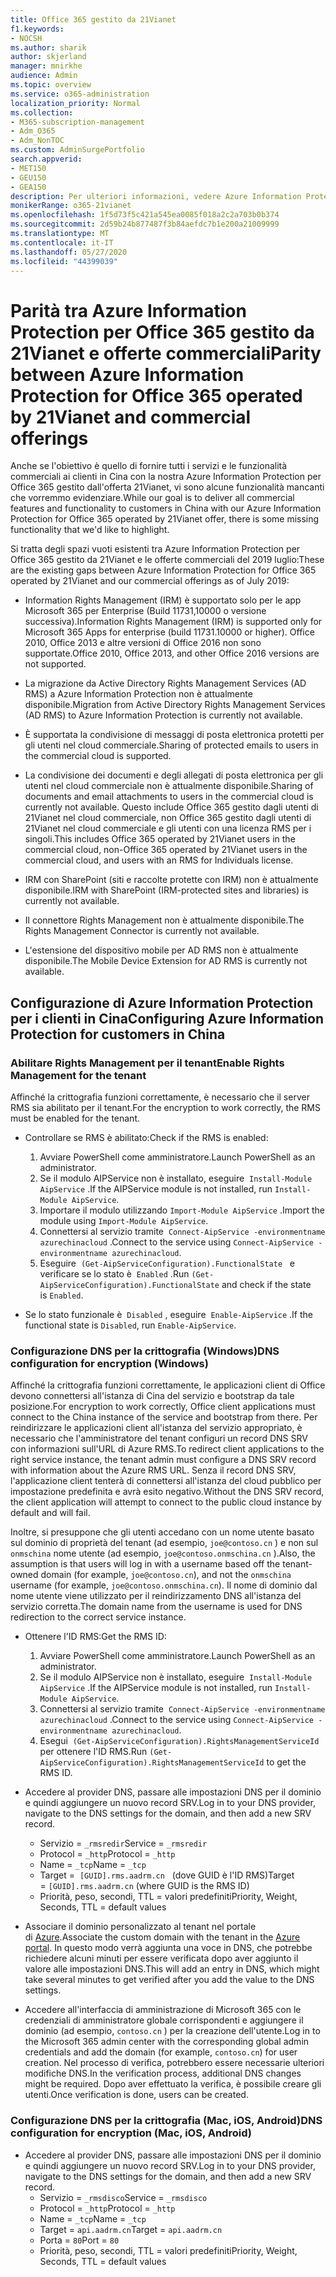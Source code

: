 ```yaml
---
title: Office 365 gestito da 21Vianet
f1.keywords:
- NOCSH
ms.author: sharik
author: skjerland
manager: mnirkhe
audience: Admin
ms.topic: overview
ms.service: o365-administration
localization_priority: Normal
ms.collection:
- M365-subscription-management
- Adm_O365
- Adm_NonTOC
ms.custom: AdminSurgePortfolio
search.appverid:
- MET150
- GEU150
- GEA150
description: Per ulteriori informazioni, vedere Azure Information Protection per Office 365 gestito da 21Vianet e come configurarlo per i clienti in Cina.
monikerRange: o365-21vianet
ms.openlocfilehash: 1f5d73f5c421a545ea0085f018a2c2a703b0b374
ms.sourcegitcommit: 2d59b24b877487f3b84aefdc7b1e200a21009999
ms.translationtype: MT
ms.contentlocale: it-IT
ms.lasthandoff: 05/27/2020
ms.locfileid: "44399039"
---
```

# <a name="parity-between-azure-information-protection-for-office-365-operated-by-21vianet-and-commercial-offerings"></a><span data-ttu-id="4654f-103">Parità tra Azure Information Protection per Office 365 gestito da 21Vianet e offerte commerciali</span><span class="sxs-lookup"><span data-stu-id="4654f-103">Parity between Azure Information Protection for Office 365 operated by 21Vianet and commercial offerings</span></span>

<span data-ttu-id="4654f-104">Anche se l'obiettivo è quello di fornire tutti i servizi e le funzionalità commerciali ai clienti in Cina con la nostra Azure Information Protection per Office 365 gestito dall'offerta 21Vianet, vi sono alcune funzionalità mancanti che vorremmo evidenziare.</span><span class="sxs-lookup"><span data-stu-id="4654f-104">While our goal is to deliver all commercial features and functionality to customers in China with our Azure Information Protection for Office 365 operated by 21Vianet offer, there is some missing functionality that we'd like to highlight.</span></span>

<span data-ttu-id="4654f-105">Si tratta degli spazi vuoti esistenti tra Azure Information Protection per Office 365 gestito da 21Vianet e le offerte commerciali del 2019 luglio:</span><span class="sxs-lookup"><span data-stu-id="4654f-105">These are the existing gaps between Azure Information Protection for Office 365 operated by 21Vianet and our commercial offerings as of July 2019:</span></span>

- <span data-ttu-id="4654f-106">Information Rights Management (IRM) è supportato solo per le app Microsoft 365 per Enterprise (Build 11731,10000 o versione successiva).</span><span class="sxs-lookup"><span data-stu-id="4654f-106">Information Rights Management (IRM) is supported only for Microsoft 365 Apps for enterprise (build 11731.10000 or higher).</span></span> <span data-ttu-id="4654f-107">Office 2010, Office 2013 e altre versioni di Office 2016 non sono supportate.</span><span class="sxs-lookup"><span data-stu-id="4654f-107">Office 2010, Office 2013, and other Office 2016 versions are not supported.</span></span>

- <span data-ttu-id="4654f-108">La migrazione da Active Directory Rights Management Services (AD RMS) a Azure Information Protection non è attualmente disponibile.</span><span class="sxs-lookup"><span data-stu-id="4654f-108">Migration from Active Directory Rights Management Services (AD RMS) to Azure Information Protection is currently not available.</span></span>
  
- <span data-ttu-id="4654f-109">È supportata la condivisione di messaggi di posta elettronica protetti per gli utenti nel cloud commerciale.</span><span class="sxs-lookup"><span data-stu-id="4654f-109">Sharing of protected emails to users in the commercial cloud is supported.</span></span>
  
- <span data-ttu-id="4654f-110">La condivisione dei documenti e degli allegati di posta elettronica per gli utenti nel cloud commerciale non è attualmente disponibile.</span><span class="sxs-lookup"><span data-stu-id="4654f-110">Sharing of documents and email attachments to users in the commercial cloud is currently not available.</span></span> <span data-ttu-id="4654f-111">Questo include Office 365 gestito dagli utenti di 21Vianet nel cloud commerciale, non Office 365 gestito dagli utenti di 21Vianet nel cloud commerciale e gli utenti con una licenza RMS per i singoli.</span><span class="sxs-lookup"><span data-stu-id="4654f-111">This includes Office 365 operated by 21Vianet users in the commercial cloud, non-Office 365 operated by 21Vianet users in the commercial cloud, and users with an RMS for Individuals license.</span></span>
  
- <span data-ttu-id="4654f-112">IRM con SharePoint (siti e raccolte protette con IRM) non è attualmente disponibile.</span><span class="sxs-lookup"><span data-stu-id="4654f-112">IRM with SharePoint (IRM-protected sites and libraries) is currently not available.</span></span>
  
- <span data-ttu-id="4654f-113">Il connettore Rights Management non è attualmente disponibile.</span><span class="sxs-lookup"><span data-stu-id="4654f-113">The Rights Management Connector is currently not available.</span></span>
  
- <span data-ttu-id="4654f-114">L'estensione del dispositivo mobile per AD RMS non è attualmente disponibile.</span><span class="sxs-lookup"><span data-stu-id="4654f-114">The Mobile Device Extension for AD RMS is currently not available.</span></span>

## <a name="configuring-azure-information-protection-for-customers-in-china"></a><span data-ttu-id="4654f-115">Configurazione di Azure Information Protection per i clienti in Cina</span><span class="sxs-lookup"><span data-stu-id="4654f-115">Configuring Azure Information Protection for customers in China</span></span>

### <a name="enable-rights-management-for-the-tenant"></a><span data-ttu-id="4654f-116">Abilitare Rights Management per il tenant</span><span class="sxs-lookup"><span data-stu-id="4654f-116">Enable Rights Management for the tenant</span></span>

<span data-ttu-id="4654f-117">Affinché la crittografia funzioni correttamente, è necessario che il server RMS sia abilitato per il tenant.</span><span class="sxs-lookup"><span data-stu-id="4654f-117">For the encryption to work correctly, the RMS must be enabled for the tenant.</span></span>

- <span data-ttu-id="4654f-118">Controllare se RMS è abilitato:</span><span class="sxs-lookup"><span data-stu-id="4654f-118">Check if the RMS is enabled:</span></span>
  1. <span data-ttu-id="4654f-119">Avviare PowerShell come amministratore.</span><span class="sxs-lookup"><span data-stu-id="4654f-119">Launch PowerShell as an administrator.</span></span>
  2. <span data-ttu-id="4654f-120">Se il modulo AIPService non è installato, eseguire  `Install-Module AipService` .</span><span class="sxs-lookup"><span data-stu-id="4654f-120">If the AIPService module is not installed, run `Install-Module AipService`.</span></span>
  3. <span data-ttu-id="4654f-121">Importare il modulo utilizzando `Import-Module AipService` .</span><span class="sxs-lookup"><span data-stu-id="4654f-121">Import the module using `Import-Module AipService`.</span></span>
  4. <span data-ttu-id="4654f-122">Connettersi al servizio tramite  `Connect-AipService -environmentname azurechinacloud` .</span><span class="sxs-lookup"><span data-stu-id="4654f-122">Connect to the service using `Connect-AipService -environmentname azurechinacloud`.</span></span>
  5. <span data-ttu-id="4654f-123">Eseguire  `(Get-AipServiceConfiguration).FunctionalState`   e verificare se lo stato è  `Enabled` .</span><span class="sxs-lookup"><span data-stu-id="4654f-123">Run `(Get-AipServiceConfiguration).FunctionalState` and check if the state is `Enabled`.</span></span>

- <span data-ttu-id="4654f-124">Se lo stato funzionale è  `Disabled` , eseguire  `Enable-AipService` .</span><span class="sxs-lookup"><span data-stu-id="4654f-124">If the functional state is `Disabled`, run `Enable-AipService`.</span></span>

### <a name="dns-configuration-for-encryption-windows"></a><span data-ttu-id="4654f-125">Configurazione DNS per la crittografia (Windows)</span><span class="sxs-lookup"><span data-stu-id="4654f-125">DNS configuration for encryption (Windows)</span></span>

<span data-ttu-id="4654f-126">Affinché la crittografia funzioni correttamente, le applicazioni client di Office devono connettersi all'istanza di Cina del servizio e bootstrap da tale posizione.</span><span class="sxs-lookup"><span data-stu-id="4654f-126">For encryption to work correctly, Office client applications must connect to the China instance of the service and bootstrap from there.</span></span> <span data-ttu-id="4654f-127">Per reindirizzare le applicazioni client all'istanza del servizio appropriato, è necessario che l'amministratore del tenant configuri un record DNS SRV con informazioni sull'URL di Azure RMS.</span><span class="sxs-lookup"><span data-stu-id="4654f-127">To redirect client applications to the right service instance, the tenant admin must configure a DNS SRV record with information about the Azure RMS URL.</span></span> <span data-ttu-id="4654f-128">Senza il record DNS SRV, l'applicazione client tenterà di connettersi all'istanza del cloud pubblico per impostazione predefinita e avrà esito negativo.</span><span class="sxs-lookup"><span data-stu-id="4654f-128">Without the DNS SRV record, the client application will attempt to connect to the public cloud instance by default and will fail.</span></span>

<span data-ttu-id="4654f-129">Inoltre, si presuppone che gli utenti accedano con un nome utente basato sul dominio di proprietà del tenant (ad esempio, `joe@contoso.cn` ) e non sul `onmschina` nome utente (ad esempio, `joe@contoso.onmschina.cn` ).</span><span class="sxs-lookup"><span data-stu-id="4654f-129">Also, the assumption is that users will log in with a username based off the tenant-owned domain (for example, `joe@contoso.cn`), and not the `onmschina` username (for example, `joe@contoso.onmschina.cn`).</span></span> <span data-ttu-id="4654f-130">Il nome di dominio dal nome utente viene utilizzato per il reindirizzamento DNS all'istanza del servizio corretta.</span><span class="sxs-lookup"><span data-stu-id="4654f-130">The domain name from the username is used for DNS redirection to the correct service instance.</span></span>

- <span data-ttu-id="4654f-131">Ottenere l'ID RMS:</span><span class="sxs-lookup"><span data-stu-id="4654f-131">Get the RMS ID:</span></span>
  1. <span data-ttu-id="4654f-132">Avviare PowerShell come amministratore.</span><span class="sxs-lookup"><span data-stu-id="4654f-132">Launch PowerShell as an administrator.</span></span>
  2. <span data-ttu-id="4654f-133">Se il modulo AIPService non è installato, eseguire  `Install-Module AipService` .</span><span class="sxs-lookup"><span data-stu-id="4654f-133">If the AIPService module is not installed, run `Install-Module AipService`.</span></span>
  3. <span data-ttu-id="4654f-134">Connettersi al servizio tramite  `Connect-AipService -environmentname azurechinacloud` .</span><span class="sxs-lookup"><span data-stu-id="4654f-134">Connect to the service using `Connect-AipService -environmentname azurechinacloud`.</span></span>
  4. <span data-ttu-id="4654f-135">Esegui  `(Get-AipServiceConfiguration).RightsManagementServiceId`   per ottenere l'ID RMS.</span><span class="sxs-lookup"><span data-stu-id="4654f-135">Run `(Get-AipServiceConfiguration).RightsManagementServiceId` to get the RMS ID.</span></span>

- <span data-ttu-id="4654f-136">Accedere al provider DNS, passare alle impostazioni DNS per il dominio e quindi aggiungere un nuovo record SRV.</span><span class="sxs-lookup"><span data-stu-id="4654f-136">Log in to your DNS provider, navigate to the DNS settings for the domain, and then add a new SRV record.</span></span>
  - <span data-ttu-id="4654f-137">Servizio = `_rmsredir`</span><span class="sxs-lookup"><span data-stu-id="4654f-137">Service = `_rmsredir`</span></span>
  - <span data-ttu-id="4654f-138">Protocol = `_http`</span><span class="sxs-lookup"><span data-stu-id="4654f-138">Protocol = `_http`</span></span>
  - <span data-ttu-id="4654f-139">Name = `_tcp`</span><span class="sxs-lookup"><span data-stu-id="4654f-139">Name = `_tcp`</span></span>
  - <span data-ttu-id="4654f-140">Target =  `[GUID].rms.aadrm.cn`   (dove GUID è l'ID RMS)</span><span class="sxs-lookup"><span data-stu-id="4654f-140">Target = `[GUID].rms.aadrm.cn` (where GUID is the RMS ID)</span></span>
  - <span data-ttu-id="4654f-141">Priorità, peso, secondi, TTL = valori predefiniti</span><span class="sxs-lookup"><span data-stu-id="4654f-141">Priority, Weight, Seconds, TTL = default values</span></span>

- <span data-ttu-id="4654f-142">Associare il dominio personalizzato al tenant nel portale di [Azure](https://portal.azure.cn/#blade/Microsoft_AAD_IAM/ActiveDirectoryMenuBlade/Domains).</span><span class="sxs-lookup"><span data-stu-id="4654f-142">Associate the custom domain with the tenant in the [Azure portal](https://portal.azure.cn/#blade/Microsoft_AAD_IAM/ActiveDirectoryMenuBlade/Domains).</span></span> <span data-ttu-id="4654f-143">In questo modo verrà aggiunta una voce in DNS, che potrebbe richiedere alcuni minuti per essere verificata dopo aver aggiunto il valore alle impostazioni DNS.</span><span class="sxs-lookup"><span data-stu-id="4654f-143">This will add an entry in DNS, which might take several minutes to get verified after you add the value to the DNS settings.</span></span>

- <span data-ttu-id="4654f-144">Accedere all'interfaccia di amministrazione di Microsoft 365 con le credenziali di amministratore globale corrispondenti e aggiungere il dominio (ad esempio, `contoso.cn` ) per la creazione dell'utente.</span><span class="sxs-lookup"><span data-stu-id="4654f-144">Log in to the Microsoft 365 admin center with the corresponding global admin credentials and add the domain (for example, `contoso.cn`) for user creation.</span></span> <span data-ttu-id="4654f-145">Nel processo di verifica, potrebbero essere necessarie ulteriori modifiche DNS.</span><span class="sxs-lookup"><span data-stu-id="4654f-145">In the verification process, additional DNS changes might be required.</span></span> <span data-ttu-id="4654f-146">Dopo aver effettuato la verifica, è possibile creare gli utenti.</span><span class="sxs-lookup"><span data-stu-id="4654f-146">Once verification is done, users can be created.</span></span>

### <a name="dns-configuration-for-encryption-mac-ios-android"></a><span data-ttu-id="4654f-147">Configurazione DNS per la crittografia (Mac, iOS, Android)</span><span class="sxs-lookup"><span data-stu-id="4654f-147">DNS configuration for encryption (Mac, iOS, Android)</span></span>

- <span data-ttu-id="4654f-148">Accedere al provider DNS, passare alle impostazioni DNS per il dominio e quindi aggiungere un nuovo record SRV.</span><span class="sxs-lookup"><span data-stu-id="4654f-148">Log in to your DNS provider, navigate to the DNS settings for the domain, and then add a new SRV record.</span></span>
  - <span data-ttu-id="4654f-149">Servizio = `_rmsdisco`</span><span class="sxs-lookup"><span data-stu-id="4654f-149">Service = `_rmsdisco`</span></span>
  - <span data-ttu-id="4654f-150">Protocol = `_http`</span><span class="sxs-lookup"><span data-stu-id="4654f-150">Protocol = `_http`</span></span>
  - <span data-ttu-id="4654f-151">Name = `_tcp`</span><span class="sxs-lookup"><span data-stu-id="4654f-151">Name = `_tcp`</span></span>
  - <span data-ttu-id="4654f-152">Target = `api.aadrm.cn`</span><span class="sxs-lookup"><span data-stu-id="4654f-152">Target = `api.aadrm.cn`</span></span>
  - <span data-ttu-id="4654f-153">Porta = `80`</span><span class="sxs-lookup"><span data-stu-id="4654f-153">Port = `80`</span></span>
  - <span data-ttu-id="4654f-154">Priorità, peso, secondi, TTL = valori predefiniti</span><span class="sxs-lookup"><span data-stu-id="4654f-154">Priority, Weight, Seconds, TTL = default values</span></span>
